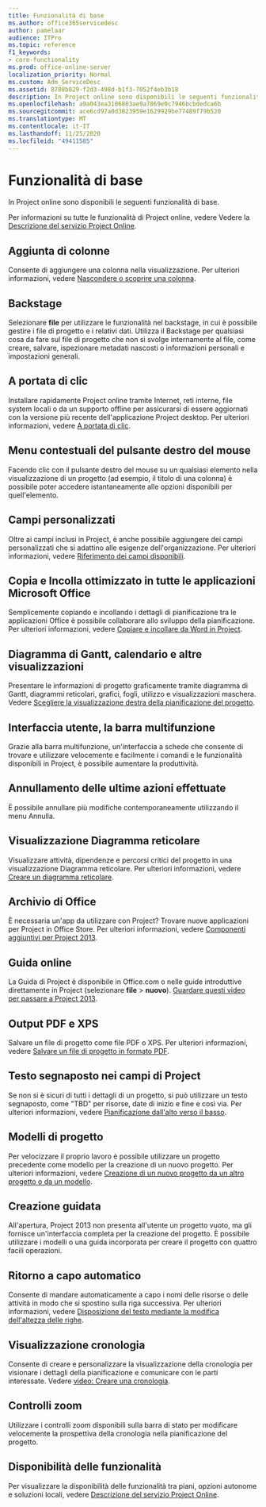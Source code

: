 ```yaml
---
title: Funzionalità di base
ms.author: office365servicedesc
author: pamelaar
audience: ITPro
ms.topic: reference
f1_keywords:
- core-functionality
ms.prod: office-online-server
localization_priority: Normal
ms.custom: Adm_ServiceDesc
ms.assetid: 8708b029-f2d3-498d-b1f3-7052f4eb3b18
description: In Project online sono disponibili le seguenti funzionalità di base.
ms.openlocfilehash: a9a043ea3106803ae9a7869e0c7946bcbdedca6b
ms.sourcegitcommit: ace6cd97a0d3823959e1629929be77489f79b520
ms.translationtype: MT
ms.contentlocale: it-IT
ms.lasthandoff: 11/25/2020
ms.locfileid: "49411585"
---
```

# <a name="core-functionality"></a>Funzionalità di base

In Project online sono disponibili le seguenti funzionalità di base.
  
Per informazioni su tutte le funzionalità di Project online, vedere Vedere la [Descrizione del servizio Project Online](project-online-service-description.md).
  
## <a name="add-columns"></a>Aggiunta di colonne

Consente di aggiungere una colonna nella visualizzazione. Per ulteriori informazioni, vedere [Nascondere o scoprire una colonna](https://go.microsoft.com/fwlink/p/?LinkId=271343).
  
## <a name="backstage"></a>Backstage

Selezionare **file** per utilizzare le funzionalità nel backstage, in cui è possibile gestire i file di progetto e i relativi dati. Utilizza il Backstage per qualsiasi cosa da fare sul file di progetto che non si svolge internamente al file, come creare, salvare, ispezionare metadati nascosti o informazioni personali e impostazioni generali. 
  
## <a name="click-to-run"></a>A portata di clic

Installare rapidamente Project online tramite Internet, reti interne, file system locali o da un supporto offline per assicurarsi di essere aggiornati con la versione più recente dell'applicazione Project desktop. Per ulteriori informazioni, vedere [A portata di clic](https://go.microsoft.com/fwlink/p/?LinkId=271596).
  
## <a name="contextual-right-click-menus"></a>Menu contestuali del pulsante destro del mouse

Facendo clic con il pulsante destro del mouse su un qualsiasi elemento nella visualizzazione di un progetto (ad esempio, il titolo di una colonna) è possibile poter accedere istantaneamente alle opzioni disponibili per quell'elemento.
  
## <a name="custom-fields"></a>Campi personalizzati

Oltre ai campi inclusi in Project, è anche possibile aggiungere dei campi personalizzati che si adattino alle esigenze dell'organizzazione. Per ulteriori informazioni, vedere [Riferimento dei campi disponibili](https://support.office.com/article/615a4563-1cc3-40f4-b66f-1b17e793a460).
  
## <a name="enhanced-copy-and-paste-across-microsoft-office-applications"></a>Copia e Incolla ottimizzato in tutte le applicazioni Microsoft Office

Semplicemente copiando e incollando i dettagli di pianificazione tra le applicazioni Office è possibile collaborare allo sviluppo della pianificazione. Per ulteriori informazioni, vedere [Copiare e incollare da Word in Project](https://go.microsoft.com/fwlink/p/?LinkId=271330).
  
## <a name="gantt-chart-calendar-and-task-sheet-views"></a>Diagramma di Gantt, calendario e altre visualizzazioni

Presentare le informazioni di progetto graficamente tramite diagramma di Gantt, diagrammi reticolari, grafici, fogli, utilizzo e visualizzazioni maschera. Vedere [Scegliere la visualizzazione destra della pianificazione del progetto](https://go.microsoft.com/fwlink/?LinkId=402905).
  
## <a name="user-interface-the-ribbon"></a>Interfaccia utente, la barra multifunzione

Grazie alla barra multifunzione, un'interfaccia a schede che consente di trovare e utilizzare velocemente e facilmente i comandi e le funzionalità disponibili in Project, è possibile aumentare la produttività.

## <a name="multiple-level-undo"></a>Annullamento delle ultime azioni effettuate

È possibile annullare più modifiche contemporaneamente utilizzando il menu Annulla.
  
## <a name="network-diagram-view"></a>Visualizzazione Diagramma reticolare

Visualizzare attività, dipendenze e percorsi critici del progetto in una visualizzazione Diagramma reticolare. Per ulteriori informazioni, vedere [Creare un diagramma reticolare](https://go.microsoft.com/fwlink/p/?LinkId=271338).
  
## <a name="office-store"></a>Archivio di Office

È necessaria un'app da utilizzare con Project? Trovare nuove applicazioni per Project in Office Store. Per ulteriori informazioni, vedere [Componenti aggiuntivi per Project 2013](https://go.microsoft.com/fwlink/?LinkId=273883).
  
## <a name="online-help"></a>Guida online

La Guida di Project è disponibile in Office.com o nelle guide introduttive direttamente in Project (selezionare **file** \> **nuovo**). [Guardare questi video per passare a Project 2013](https://go.microsoft.com/fwlink/p/?LinkId=271325).
  
## <a name="pdf-and-xps-output"></a>Output PDF e XPS

Salvare un file di progetto come file PDF o XPS. Per ulteriori informazioni, vedere [Salvare un file di progetto in formato PDF](https://go.microsoft.com/fwlink/p/?LinkId=271350).
  
## <a name="placeholder-text-in-project-fields"></a>Testo segnaposto nei campi di Project

Se non si è sicuri di tutti i dettagli di un progetto, si può utilizzare un testo segnaposto, come "TBD" per risorse, date di inizio e fine e così via. Per ulteriori informazioni, vedere [Pianificazione dall'alto verso il basso](https://go.microsoft.com/fwlink/p/?LinkId=271333).
  
## <a name="project-templates"></a>Modelli di progetto

Per velocizzare il proprio lavoro è possibile utilizzare un progetto precedente come modello per la creazione di un nuovo progetto. Per ulteriori informazioni, vedere [Creazione di un nuovo progetto da un altro progetto o da un modello](https://go.microsoft.com/fwlink/p/?LinkId=271328).
  
## <a name="start-experience"></a>Creazione guidata

All'apertura, Project 2013 non presenta all'utente un progetto vuoto, ma gli fornisce un'interfaccia completa per la creazione del progetto. È possibile utilizzare i modelli o una guida incorporata per creare il progetto con quattro facili operazioni.
  
## <a name="text-wrap"></a>Ritorno a capo automatico

Consente di mandare automaticamente a capo i nomi delle risorse o delle attività in modo che si spostino sulla riga successiva. Per ulteriori informazioni, vedere [Disposizione del testo mediante la modifica dell'altezza delle righe](https://go.microsoft.com/fwlink/p/?LinkId=271344).
  
## <a name="timeline-view"></a>Visualizzazione cronologia

Consente di creare e personalizzare la visualizzazione della cronologia per visionare i dettagli della pianificazione e comunicare con le parti interessate. Vedere [video: Creare una cronologia](https://go.microsoft.com/fwlink/?LinkId=402912).
  
## <a name="zoom-controls"></a>Controlli zoom

Utilizzare i controlli zoom disponibili sulla barra di stato per modificare velocemente la prospettiva della cronologia nella pianificazione del progetto. 
  
## <a name="feature-availability"></a>Disponibilità delle funzionalità

Per visualizzare la disponibilità delle funzionalità tra piani, opzioni autonome e soluzioni locali, vedere [Descrizione del servizio Project Online](project-online-service-description.md).

